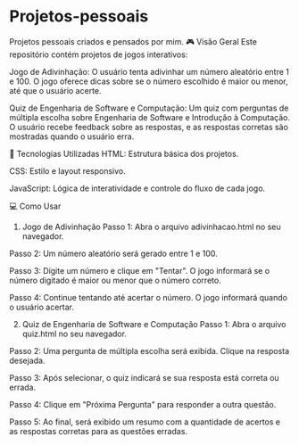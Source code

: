 # Projetos-pessoais
Projetos pessoais criados e pensados por mim.
🎮 Visão Geral
Este repositório contém projetos de jogos interativos:

Jogo de Adivinhação: O usuário tenta adivinhar um número aleatório entre 1 e 100. O jogo oferece dicas sobre se o número escolhido é maior ou menor, até que o usuário acerte.

Quiz de Engenharia de Software e Computação: Um quiz com perguntas de múltipla escolha sobre Engenharia de Software e Introdução à Computação. O usuário recebe feedback sobre as respostas, e as respostas corretas são mostradas quando o usuário erra.

🚀 Tecnologias Utilizadas
HTML: Estrutura básica dos projetos.

CSS: Estilo e layout responsivo.

JavaScript: Lógica de interatividade e controle do fluxo de cada jogo.

💻 Como Usar
1. Jogo de Adivinhação
Passo 1: Abra o arquivo adivinhacao.html no seu navegador.

Passo 2: Um número aleatório será gerado entre 1 e 100.

Passo 3: Digite um número e clique em "Tentar". O jogo informará se o número digitado é maior ou menor que o número correto.

Passo 4: Continue tentando até acertar o número. O jogo informará quando o usuário acertar.

2. Quiz de Engenharia de Software e Computação
Passo 1: Abra o arquivo quiz.html no seu navegador.

Passo 2: Uma pergunta de múltipla escolha será exibida. Clique na resposta desejada.

Passo 3: Após selecionar, o quiz indicará se sua resposta está correta ou errada.

Passo 4: Clique em "Próxima Pergunta" para responder a outra questão.

Passo 5: Ao final, será exibido um resumo com a quantidade de acertos e as respostas corretas para as questões erradas.

